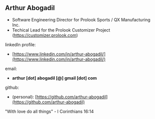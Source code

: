 ## Arthur Abogadil 
- Software Engineering Director for Prolook Sports / QX Manufacturing Inc. 
- Techical Lead for the Prolook Customizer Project (https://customizer.prolook.com)

linkedIn profile:
- [https://www.linkedin.com/in/arthur-abogadil/](https://www.linkedin.com/in/arthur-abogadil/)

email: 
- **arthur [dot] abogadil [@] gmail [dot] com**

github:
- (personal): [https://github.com/arthur-abogadil](https://github.com/arthur-abogadil)

"With love do all things" - I Corinthians 16:14


